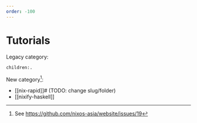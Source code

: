```yaml
---
order: -100
---
```


# Tutorials

Legacy category:

```query
children:.
```

New category[^c]:

- [[nix-rapid]]# (TODO: change slug/folder)
- [[nixify-haskell]]

[^c]: See https://github.com/nixos-asia/website/issues/19

